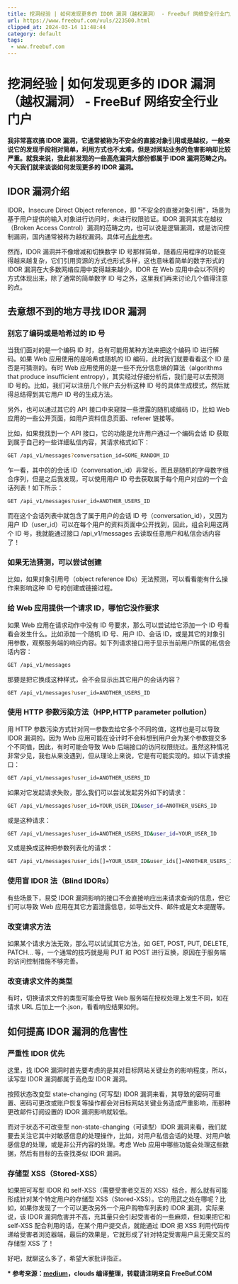 ```yaml
---
title: 挖洞经验 | 如何发现更多的 IDOR 漏洞（越权漏洞） - FreeBuf 网络安全行业门户
url: https://www.freebuf.com/vuls/223500.html
clipped_at: 2024-03-14 11:48:44
category: default
tags: 
 - www.freebuf.com
---
```



# 挖洞经验 | 如何发现更多的 IDOR 漏洞（越权漏洞） - FreeBuf 网络安全行业门户

**我非常喜欢搞 IDOR 漏洞，它通常被称为不安全的直接对象引用或是越权，一般来说它的发现手段相对简单，利用方式也不太难，但是对网站业务的危害影响却比较严重。就我来说，我此前发现的一些高危漏洞大部份都属于 IDOR 漏洞范畴之内。今天我们就来谈谈如何发现更多的 IDOR 漏洞。**

## IDOR 漏洞介绍

IDOR，Insecure Direct Object reference，即 "不安全的直接对象引用"，场景为基于用户提供的输入对象进行访问时，未进行权限验证。IDOR 漏洞其实在越权（Broken Access Control）漏洞的范畴之内，也可以说是逻辑漏洞，或是访问控制漏洞，国内通常被称为越权漏洞。具体可[点此参考](https://medium.com/@vickieli/intro-to-idor-9048453a3e5d)。

然而，IDOR 漏洞并不像增减和切换数字 ID 号那样简单，随着应用程序的功能变得越来越复杂，它们引用资源的方式也形式多样，这也意味着简单的数字形式的 IDOR 漏洞在大多数网络应用中变得越来越少。IDOR 在 Web 应用中会以不同的方式体现出来，除了通常的简单数字 ID 号之外，这里我们再来讨论几个值得注意的点。

## 去意想不到的地方寻找 IDOR 漏洞

### 别忘了编码或是哈希过的 ID 号

当我们面对的是一个编码 ID 时，总有可能用某种方法来把这个编码 ID 进行解码。如果 Web 应用使用的是哈希或随机的 ID 编码，此时我们就要看看这个 ID 是否是可猜测的。有时 Web 应用使用的是一些不充分信息熵的算法（algorithms that produce insufficient entropy），其实经过仔细分析后，我们是可以去预测 ID 号的。比如，我们可以注册几个账户去分析这种 ID 号的具体生成模式，然后就得总结得到其它用户 ID 号的生成方法。

另外，也可以通过其它的 API 接口中来窥探一些泄露的随机或编码 ID，比如 Web 应用的一些公开页面，如用户资料信息页面、referer 链接等。

比如，如果我找到一个 API 接口，它的功能是允许用户通过一个编码会话 ID 获取到属于自己的一些详细私信内容，其请求格式如下：

```bash
GET /api_v1/messages?conversation_id=SOME_RANDOM_ID
```

乍一看，其中的的会话 ID（conversation\_id）非常长，而且是随机的字母数字组合序列，但是之后我发现，可以使用用户 ID 号去获取属于每个用户对应的一个会话列表！如下所示：

```bash
GET /api_v1/messages?user_id=ANOTHER_USERS_ID
```

而在这个会话列表中就包含了属于用户的会话 ID 号（conversation\_id），又因为用户 ID（user\_id）可以在每个用户的资料页面中公开找到，因此，组合利用这两个 ID 号，我就能通过接口 /api\_v1/messages 去读取任意用户和私信会话内容了！

### 如果无法猜测，可以尝试创建

比如，如果对象引用号（object reference IDs）无法预测，可以看看能有什么操作来影响这种 ID 号的创建或链接过程。

### 给 Web 应用提供一个请求 ID，哪怕它没作要求

如果 Web 应用在请求动作中没有 ID 号要求，那么可以尝试给它添加一个 ID 号看看会发生什么。比如添加一个随机 ID 号、用户 ID、会话 ID，或是其它的对象引用参数，观察服务端的响应内容。如下列请求接口用于显示当前用户所属的私信会话内容：

```bash
GET /api_v1/messages
```

那要是把它换成这种样式，会不会显示出其它用户的会话内容？

```bash
GET /api_v1/messages?user_id=ANOTHER_USERS_ID
```

### 使用 HTTP 参数污染方法（HPP,HTTP parameter pollution）

用 HTTP 参数污染方式针对同一参数去给它多个不同的值，这样也是可以导致 IDOR 漏洞的。因为 Web 应用可能在设计时不会料想到用户会为某个参数提交多个不同值，因此，有时可能会导致 Web 后端接口的访问权限绕过。虽然这种情况非常少见，我也从来没遇到，但从理论上来说，它是有可能实现的。如以下请求接口：

```bash
GET /api_v1/messages?user_id=ANOTHER_USERS_ID
```

如果对它发起请求失败，那么我们可以尝试发起另外如下的请求：

```bash
GET /api_v1/messages?user_id=YOUR_USER_ID&user_id=ANOTHER_USERS_ID
```

或是这种请求：

```bash
GET /api_v1/messages?user_id=ANOTHER_USERS_ID&user_id=YOUR_USER_ID
```

又或是换成这种把参数列表化的请求：

```bash
GET /api_v1/messages?user_ids[]=YOUR_USER_ID&user_ids[]=ANOTHER_USERS_ID
```

### 使用盲 IDOR 法（Blind IDORs）

有些场景下，易受 IDOR 漏洞影响的接口不会直接响应出来请求查询的信息，但它们可以导致 Web 应用在其它方面泄露信息，如导出文件、邮件或是文本提醒等。

### 改变请求方法

如果某个请求方法无效，那么可以试试其它方法，如 GET, POST, PUT, DELETE, PATCH… 等，一个通常的技巧就是用 PUT 和 POST 进行互换，原因在于服务端的访问控制措施不够完善。

### 改变请求文件的类型

有时，切换请求文件的类型可能会导致 Web 服务端在授权处理上发生不同，如在请求 URL 后加上一个.json，看看响应结果如何。

## 如何提高 IDOR 漏洞的危害性

### 严重性 IDOR 优先

这里，找 IDOR 漏洞时首先要考虑的是其对目标网站关键业务的影响程度，所以，读写型 IDOR 漏洞都属于高危型 IDOR 漏洞。

按照状态改变型 state-changing (可写型) IDOR 漏洞来看，其导致的密码可重置、密码可更改或账户恢复等操作都会对目标网站关键业务造成严重影响，而那种更改邮件订阅设置的 IDOR 漏洞影响就较低。

而对于状态不可改变型 non-state-changing（可读型）IDOR 漏洞来看，我们就要去关注它其中对敏感信息的处理操作，比如，对用户私信会话的处理、对用户敏感信息的处理，或是非公开内容的处理。考虑 Web 应用中哪些功能会处理这些数据，然后有目标的去查找类似 IDOR 漏洞。

### 存储型 XSS（Stored-XSS）

如果把可写型 IDOR 和 self-XSS（需要受害者交互的 XSS）结合，那么就有可能形成针对某个特定用户的存储型 XSS（Stored-XSS）。它的用武之处在哪呢？比如，如果你发现了一个可以更改另外一个用户购物车列表的 IDOR 漏洞，实际来说，该 IDOR 漏洞危害并不高，充其量只会引起受害者的一些麻烦，但如果把它和 self-XSS 配合利用的话，在某个用户提交点，就能通过 IDOR 把 XSS 利用代码传递给受害者浏览器端，最后的效果是，它就形成了针对特定受害用户且无需交互的存储型 XSS 了！

好吧，就聊这么多了，希望大家批评指正。

**\* 参考来源：[medium](https://medium.com/@vickieli/how-to-find-more-idors-ae2db67c9489)，clouds 编译整理，转载请注明来自 FreeBuf.COM**

